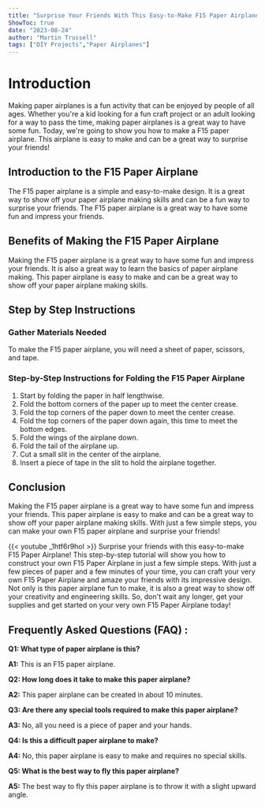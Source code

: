 ```yaml
---
title: "Surprise Your Friends With This Easy-to-Make F15 Paper Airplane - Step by Step Tutorial!"
ShowToc: true 
date: "2023-08-24"
author: "Martin Trussell" 
tags: ["DIY Projects","Paper Airplanes"]
---
```

# Introduction
Making paper airplanes is a fun activity that can be enjoyed by people of all ages. Whether you're a kid looking for a fun craft project or an adult looking for a way to pass the time, making paper airplanes is a great way to have some fun. Today, we're going to show you how to make a F15 paper airplane. This airplane is easy to make and can be a great way to surprise your friends!

## Introduction to the F15 Paper Airplane
The F15 paper airplane is a simple and easy-to-make design. It is a great way to show off your paper airplane making skills and can be a fun way to surprise your friends. The F15 paper airplane is a great way to have some fun and impress your friends.

## Benefits of Making the F15 Paper Airplane
Making the F15 paper airplane is a great way to have some fun and impress your friends. It is also a great way to learn the basics of paper airplane making. This paper airplane is easy to make and can be a great way to show off your paper airplane making skills.

## Step by Step Instructions

### Gather Materials Needed
To make the F15 paper airplane, you will need a sheet of paper, scissors, and tape.

### Step-by-Step Instructions for Folding the F15 Paper Airplane
1. Start by folding the paper in half lengthwise.
2. Fold the bottom corners of the paper up to meet the center crease.
3. Fold the top corners of the paper down to meet the center crease.
4. Fold the top corners of the paper down again, this time to meet the bottom edges.
5. Fold the wings of the airplane down.
6. Fold the tail of the airplane up.
7. Cut a small slit in the center of the airplane.
8. Insert a piece of tape in the slit to hold the airplane together.

## Conclusion
Making the F15 paper airplane is a great way to have some fun and impress your friends. This paper airplane is easy to make and can be a great way to show off your paper airplane making skills. With just a few simple steps, you can make your own F15 paper airplane and surprise your friends!

{{< youtube _1htf6r9hoI >}} 
Surprise your friends with this easy-to-make F15 Paper Airplane! This step-by-step tutorial will show you how to construct your own F15 Paper Airplane in just a few simple steps. With just a few pieces of paper and a few minutes of your time, you can craft your very own F15 Paper Airplane and amaze your friends with its impressive design. Not only is this paper airplane fun to make, it is also a great way to show off your creativity and engineering skills. So, don't wait any longer, get your supplies and get started on your very own F15 Paper Airplane today!

## Frequently Asked Questions (FAQ) :
**Q1: What type of paper airplane is this?**

**A1:** This is an F15 paper airplane.

**Q2: How long does it take to make this paper airplane?**

**A2:** This paper airplane can be created in about 10 minutes.

**Q3: Are there any special tools required to make this paper airplane?**

**A3:** No, all you need is a piece of paper and your hands.

**Q4: Is this a difficult paper airplane to make?**

**A4:** No, this paper airplane is easy to make and requires no special skills.

**Q5: What is the best way to fly this paper airplane?**

**A5:** The best way to fly this paper airplane is to throw it with a slight upward angle.





